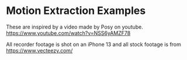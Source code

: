 # Motion Extraction Examples

These are inspired by a video made by Posy on youtube. https://www.youtube.com/watch?v=NSS6yAMZF78

All recorder footage is shot on an iPhone 13 and all stock footage is from https://www.vecteezy.com/

